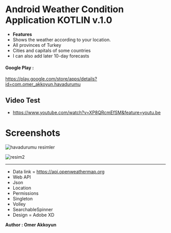# Android Weather Condition Application KOTLIN v.1.0
- **Features**  
- Shows the weather according to your location.
- All provinces of Turkey 
- Cities and capitals of some countries
- I can also add later 10-day forecasts   

#### Google Play : 
https://play.google.com/store/apps/details?id=com.omer_akkoyun.havadurumu

## Video Test
- https://www.youtube.com/watch?v=XP8QRcmEfSM&feature=youtu.be

# Screenshots

![havadurumu resimler](https://user-images.githubusercontent.com/33864154/64279082-f53c0800-cf56-11e9-80b2-d0251c28ca3d.png)

![resim2](https://user-images.githubusercontent.com/33864154/64279087-f79e6200-cf56-11e9-8921-0c602b4f94bd.png)


<hr>


- Data link = https://api.openweathermap.org
- Web API
- Json
- Location
- Permissions
- Singleton
- Volley
- SearchableSpinner
- Design = Adobe XD

**Author : Omer Akkoyun**


